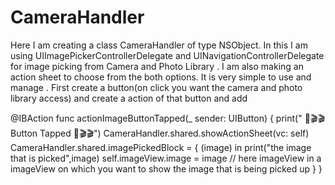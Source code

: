 # CameraHandler
Here I am creating a class CameraHandler of type NSObject. 
In this I am using UIImagePickerControllerDelegate and UINavigationControllerDelegate for image picking from Camera and Photo Library .
I am also making an action sheet to choose from the both options. 
It is very simple to use and manage . 
First create a button(on click you want the camera and photo library access) and create a action of that button 
and add  

@IBAction func actionImageButtonTapped(_ sender: UIButton) {
 print(" 🎦🎬🎬 Button Tapped 🎦🎬🎬") 
 CameraHandler.shared.showActionSheet(vc: self)
 CameraHandler.shared.imagePickedBlock = { (image) in
 print("the image that is picked",image)
 self.imageView.image = image // here imageView in a imageView on which you want to show the image that is being picked up 
  } 
 }
 
 
 
